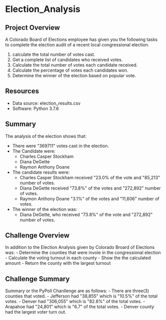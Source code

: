 # Election_Analysis

## Project Overview
A Colorado Board of Elections employee has given you the following tasks to complete the election audit of a recent local congressional election.
1. calculate the total number of votes cast.
2. Get a complete list of candidates who received votes.
3. Calculate the total number of votes each candidate received.
4. Calculate the percentage of votes each candidates won.
5. Determine the winner of the election based on popular vote.

## Resources
- Data source: election_results.csv
- Software: Python 3.7.6

## Summary
The analysis of the election shows that:
- There were "369711" votes cast in the election.
- The Candidate were:
    - Charles Casper Stockham
    - Diana DeGette
    - Raymon Anthony Doane
- The candidate results were:
    - Charles Casper Stockham received "23.0% of the vote and "85,213" number of votes.
    - Diana DeGette received "73.8%" of the votes and "272,892" number of votes.
    - Raymon Anthony Doane "3.1%" of the votes and "11,606" number of votes.
- The winner of the election was:
    - Diana DeGette, who received "73.8%" of the vote and "272,892" number of votes.

## Challenge Overview
In addition to the Election Analysis given by Colorado Broard of Elections was:
    - Determine the counties that were invole in the congressional election
    - Calculate the voting turnout in each county
    - Show the the calculated amount
    - Return the county with the largest turnout
     

## Challenge Summary
Summary or the PyPoll Chanllenge are as follows:
    - There are three(3) counties that voted.
        - Jefferson had "38,855" which is "10.5%" of the total votes.
        - Denver had "306,055" which is "82.8%" of the total votes.
        - Arapahoe had "24,801" which is "6.7" of the total votes.
    - Denver county had the largest voter turn out.
